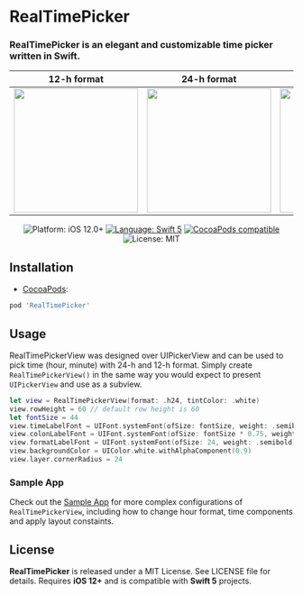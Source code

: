 # RealTimePicker

### RealTimePicker is an elegant and customizable time picker written in Swift.
<!-- 
<p align="center">
    <img src="https://github.com/toure20/RealTimePicker/blob/master/Screenshots/hour_min_screen.png" width="35%" height="35%" alt="Screenshot Preview" />
</p> -->

| 12-h format | 24-h format | Black background | Example Usage |
| --- | --- | --- | --- |
| <img width=220px src="https://github.com/toure20/RealTimePicker/blob/master/Screenshots/example_screen_1.png" /> | <img width=220px src=https://github.com/toure20/RealTimePicker/blob/master/Screenshots/example_screen_2.png /> | <img width=220px src=https://github.com/toure20/RealTimePicker/blob/master/Screenshots/example_screen_3.png /> | <img width=220px src=https://github.com/toure20/RealTimePicker/blob/master/Screenshots/example_usage_1.png /> |

<p align="center">
    <img src="https://img.shields.io/badge/Platform-iOS_12+-green.svg" alt="Platform: iOS 12.0+" />
    <a href="https://developer.apple.com/swift" target="_blank"><img src="https://img.shields.io/badge/Language-Swift_5-blueviolet.svg" alt="Language: Swift 5" /></a>
    <a href="https://cocoapods.org/pods/RealTimePicker" target="_blank"><img src="https://img.shields.io/badge/CocoaPods-v1.0-red.svg" alt="CocoaPods compatible" /></a>
    <img src="https://img.shields.io/badge/License-MIT-green.svg" alt="License: MIT" />
</p>

## Installation

* <a href="https://guides.cocoapods.org/using/using-cocoapods.html" target="_blank">CocoaPods</a>:

```ruby
pod 'RealTimePicker'
```

## Usage

RealTimePickerView was designed over UIPickerView and can be used to pick time (hour, minute) with 24-h and 12-h format. Simply create `RealTimePickerView()` in the same way you would expect to present `UIPickerView` and use as a subview.

```swift
let view = RealTimePickerView(format: .h24, tintColor: .white)
view.rowHeight = 60 // default row height is 60
let fontSize = 44
view.timeLabelFont = UIFont.systemFont(ofSize: fontSize, weight: .semibold) // default size is 44
view.colonLabelFont = UIFont.systemFont(ofSize: fontSize * 0.75, weight: .bold) // default size
view.formatLabelFont = UIFont.systemFont(ofSize: 24, weight: .semibold) // default size is 24
view.backgroundColor = UIColor.white.withAlphaComponent(0.9)
view.layer.cornerRadius = 24
```

### Sample App

Check out the [Sample App](https://github.com/toure20/RealTimePicker/tree/master/RealTimePickerExamples) for more complex configurations of `RealTimePickerView`, including how to change hour format, time components and apply layout constaints.

## License

<b>RealTimePicker</b> is released under a MIT License. See LICENSE file for details. Requires **iOS 12+** and is compatible with **Swift 5** projects.
